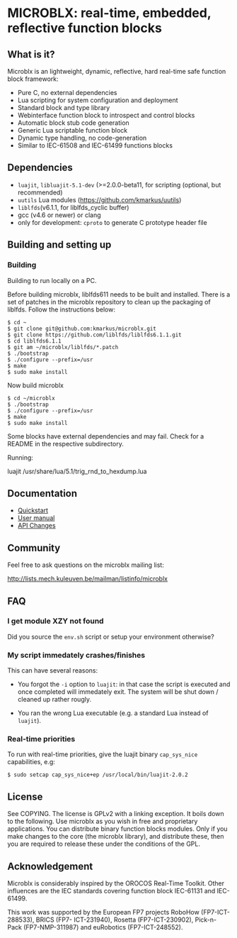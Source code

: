 MICROBLX: real-time, embedded, reflective function blocks
=========================================================

What is it?
-----------

Microblx is an lightweight, dynamic, reflective, hard real-time safe
function block framework:

 - Pure C, no external dependencies
 - Lua scripting for system configuration and deployment
 - Standard block and type library
 - Webinterface function block to introspect and control blocks
 - Automatic block stub code generation
 - Generic Lua scriptable function block
 - Dynamic type handling, no code-generation
 - Similar to IEC-61508 and IEC-61499 functions blocks


Dependencies
------------

 - `luajit`, `libluajit-5.1-dev` (>=2.0.0-beta11, for scripting (optional, but recommended)
 - `uutils` Lua modules (https://github.com/kmarkus/uutils)
 - `liblfds`(v6.1.1, for liblfds_cyclic buffer)
 - gcc (v4.6 or newer) or clang
 - only for development: `cproto` to generate C prototype header file


Building and setting up
------------------------

### Building

Building to run locally on a PC.

Before building microblx, liblfds611 needs to be built and installed. There
is a set of patches in the microblx repository to clean up the packaging
of liblfds. Follow the instructions below:

```
$ cd ~
$ git clone git@github.com:kmarkus/microblx.git
$ git clone https://github.com/liblfds/liblfds6.1.1.git
$ cd liblfds6.1.1
$ git am ~/microblx/liblfds/*.patch
$ ./bootstrap
$ ./configure --prefix=/usr
$ make
$ sudo make install
```

Now build microblx

```
$ cd ~/microblx
$ ./bootstrap
$ ./configure --prefix=/usr
$ make
$ sudo make install
```

Some blocks have external dependencies and may fail. Check for a
README in the respective subdirectory.

Running:

luajit /usr/share/lua/5.1/trig_rnd_to_hexdump.lua

Documentation
-------------

 - [Quickstart](/doc/quickstart.md)
 - [User manual](/doc/manual.md)
 - [API Changes](/API_Changes.md)


Community
---------

Feel free to ask questions on the microblx mailing list:

 http://lists.mech.kuleuven.be/mailman/listinfo/microblx


FAQ
---

### I get module XZY not found

Did you source the `env.sh` script or setup your environment
otherwise?

### My script immedately crashes/finishes

This can have several reasons:

* You forgot the `-i` option to `luajit`: in that case the script is
  executed and once completed will immedately exit. The system will be
  shut down / cleaned up rather rougly.

* You ran the wrong Lua executable (e.g. a standard Lua instead of
  `luajit`).

### Real-time priorities

To run with real-time priorities, give the luajit binary
`cap_sys_nice` capabilities, e.g:

```
$ sudo setcap cap_sys_nice+ep /usr/local/bin/luajit-2.0.2
```

License
-------

See COPYING. The license is GPLv2 with a linking exception. It boils
down to the following. Use microblx as you wish in free and
proprietary applications. You can distribute binary function blocks
modules. Only if you make changes to the core (the microblx library),
and distribute these, then you are required to release these under the
conditions of the GPL.


Acknowledgement
---------------

Microblx is considerably inspired by the OROCOS Real-Time
Toolkit. Other influences are the IEC standards covering function
block IEC-61131 and IEC-61499.

This work was supported by the European FP7 projects RoboHow
(FP7-ICT-288533), BRICS (FP7- ICT-231940), Rosetta (FP7-ICT-230902),
Pick-n-Pack (FP7-NMP-311987) and euRobotics (FP7-ICT-248552).
